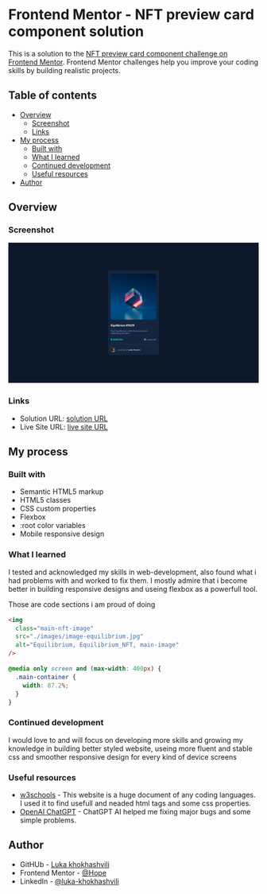 # Frontend Mentor - NFT preview card component solution

This is a solution to the [NFT preview card component challenge on Frontend Mentor](https://www.frontendmentor.io/challenges/nft-preview-card-component-SbdUL_w0U). Frontend Mentor challenges help you improve your coding skills by building realistic projects. 

## Table of contents

- [Overview](#overview)
  - [Screenshot](#screenshot)
  - [Links](#links)
- [My process](#my-process)
  - [Built with](#built-with)
  - [What I learned](#what-i-learned)
  - [Continued development](#continued-development)
  - [Useful resources](#useful-resources)
- [Author](#author)

## Overview

### Screenshot

![](./images/screenshot.png)

### Links

- Solution URL: [solution URL](https://github.com/Luka-khokhashvili/NFT_preview_card_component.git)
- Live Site URL: [live site URL](https://luka-khokhashvili.github.io/NFT_preview_card_component/)

## My process

### Built with

- Semantic HTML5 markup
- HTML5 classes
- CSS custom properties
- Flexbox
- :root color variables
- Mobile responsive design

### What I learned

I tested and acknowledged my skills in web-development, also found what i had problems with and worked to fix them. I mostly admire that i become better in building responsive designs and useing flexbox as a powerfull tool.

Those are code sections i am proud of doing

```html
<img
  class="main-nft-image"
  src="./images/image-equilibrium.jpg"
  alt="Equilibrium, Equilibrium_NFT, main-image"
/>
```
```css
@media only screen and (max-width: 400px) {
  .main-container {
    width: 87.2%;
  }
}
```

### Continued development

I would love to and will focus on developing more skills and growing my knowledge in building better styled website, useing more fluent and stable css and smoother responsive design for every kind of device screens

### Useful resources

- [w3schools](https://www.w3schools.com/) - This website is a huge document of any coding languages. I used it to find usefull and neaded html tags and some css properties.
- [OpenAI ChatGPT](https://chat.openai.com/) - ChatGPT AI helped me fixing major bugs and some simple problems.

## Author

- GitHUb - [Luka khokhashvili](https://github.com/Luka-khokhashvili)
- Frontend Mentor - [@Hope](https://www.frontendmentor.io/profile/Hope-Web-Star)
- LinkedIn - [@luka-khokhashvili](https://www.linkedin.com/in/luka-khokhashvili-8179b7285/)